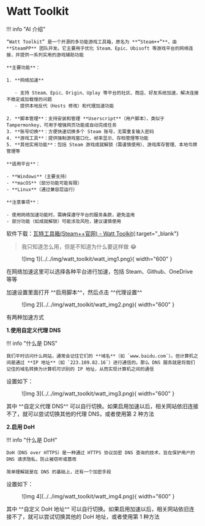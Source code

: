 # Watt Toolkit

<!-- !!! tip "说明"

    本文档正在更新中…… -->

!!! info "AI 介绍"

    “Watt Toolkit” 是一个开源的多功能游戏工具箱，原名为 **“Steam++”**，由 **SteamPP** 团队开发。它主要用于优化 Steam、Epic、Ubisoft 等游戏平台的网络连接，并提供一系列实用的游戏辅助功能
    
    **主要功能**：
    
    1. **网络加速**  
    
       - 支持 Steam、Epic、Origin、Uplay 等平台的社区、商店、好友系统加速，解决连接不稳定或加载慢的问题
       - 提供本地反代（Hosts 修改）和代理加速功能
    
    2. **脚本管理**：支持安装和管理 **Userscript**（用户脚本），类似于 Tampermonkey，可用于增强网页功能或自动完成任务
    3. **账号切换**：方便快速切换多个 Steam 账号，无需重复输入密码
    4. **游戏工具**：提供强制游戏窗口化、帧率显示、存档管理等功能
    5. **其他实用功能**：包括 Steam 游戏成就解锁（需谨慎使用）、游戏库存管理、本地令牌管理等
    
    **适用平台**：
    
    - **Windows**（主要支持）
    - **macOS**（部分功能可能有限）
    - **Linux**（通过兼容层运行）
    
    **注意事项**：
    
    - 使用网络加速功能时，需确保遵守平台的服务条款，避免滥用
    - 部分功能（如成就解锁）可能涉及风险，建议谨慎使用

软件下载：[瓦特工具箱(Steam++官网) - Watt Toolkit](https://steampp.net/){:target="_blank"}

> 我只知道怎么用，但是不知道为什么要这样做 😂

<figure markdown="span">
  ![Img 1](../../img/watt_toolkit/watt_img1.png){ width="600" }
</figure>

在网络加速这里可以选择各种平台进行加速，包括 Steam、Github、OneDrive 等等

加速设置里面打开 ^^启用脚本^^，然后点击 ^^代理设置^^

<figure markdown="span">
  ![Img 2](../../img/watt_toolkit/watt_img2.png){ width="600" }
</figure>

有两种加速方式

**1.使用自定义代理 DNS**

!!! info "什么是 DNS"

    我们平时访问什么网站，通常会记住它们的 **域名**（如 `www.baidu.com`）。但计算机之间是通过 **IP 地址**（如 `223.109.82.16`）进行通信的。那么 DNS 服务就是将我们记住的域名转换为计算机可识别的 IP 地址，从而实现计算机之间的通信

设置如下：

<figure markdown="span">
  ![Img 3](../../img/watt_toolkit/watt_img3.png){ width="600" }
</figure>

其中 ^^自定义代理 DNS^^ 可以自行切换。如果启用加速以后，相关网站依旧连接不了，就可以尝试切换其他的代理 DNS，或者使用第 2 种方法

**2.启用 DoH**

!!! info "什么是 DoH"

    DoH（DNS over HTTPS）是一种通过 HTTPS 协议加密 DNS 查询的技术，旨在保护用户的 DNS 请求隐私，防止被窃听或篡改

    简单理解就是在 DNS 的基础上，还有一个加密手段

设置如下：

<figure markdown="span">
  ![Img 4](../../img/watt_toolkit/watt_img4.png){ width="600" }
</figure>

其中 ^^自定义 DoH 地址^^ 可以自行切换。如果启用加速以后，相关网站依旧连接不了，就可以尝试切换其他的 DoH 地址，或者使用第 1 种方法